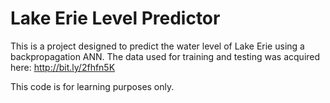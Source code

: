 # Lake Erie Level Predictor

This is a project designed to predict the water level of Lake Erie using a backpropagation ANN. The data used for training and testing was acquired here: http://bit.ly/2fhfn5K

This code is for learning purposes only. 

